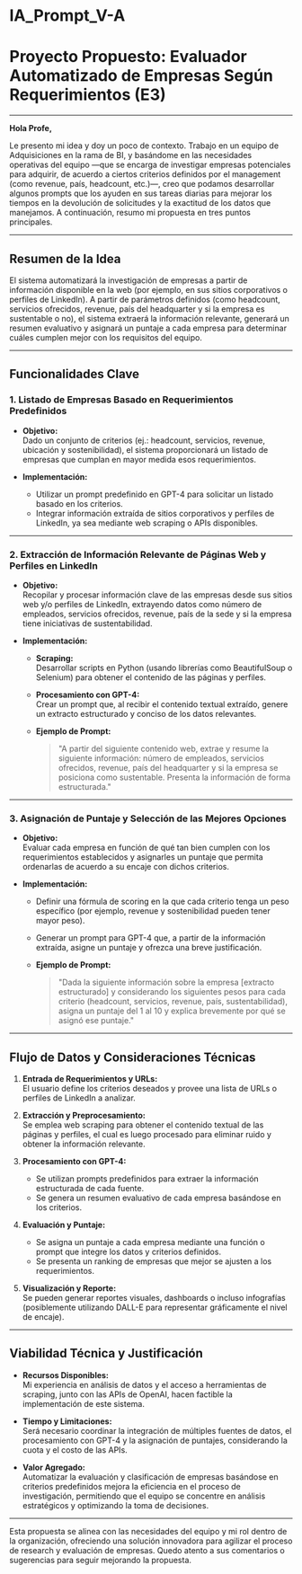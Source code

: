 # IA_Prompt_V-A

# Proyecto Propuesto: Evaluador Automatizado de Empresas Según Requerimientos (E3)

---

**Hola Profe,**

Le presento mi idea y doy un poco de contexto. Trabajo en un equipo de Adquisiciones en la rama de BI, y basándome en las necesidades operativas del equipo —que se encarga de investigar empresas potenciales para adquirir, de acuerdo a ciertos criterios definidos por el management (como revenue, país, headcount, etc.)—, creo que podamos desarrollar algunos prompts que los ayuden en sus tareas diarias para mejorar los tiempos en la devolución de solicitudes y la exactitud de los datos que manejamos. A continuación, resumo mi propuesta en tres puntos principales.

---

## Resumen de la Idea

El sistema automatizará la investigación de empresas a partir de información disponible en la web (por ejemplo, en sus sitios corporativos o perfiles de LinkedIn). A partir de parámetros definidos (como headcount, servicios ofrecidos, revenue, país del headquarter y si la empresa es sustentable o no), el sistema extraerá la información relevante, generará un resumen evaluativo y asignará un puntaje a cada empresa para determinar cuáles cumplen mejor con los requisitos del equipo.

---

## Funcionalidades Clave

### 1. Listado de Empresas Basado en Requerimientos Predefinidos

- **Objetivo:**  
  Dado un conjunto de criterios (ej.: headcount, servicios, revenue, ubicación y sostenibilidad), el sistema proporcionará un listado de empresas que cumplan en mayor medida esos requerimientos.

- **Implementación:**  
  - Utilizar un prompt predefinido en GPT-4 para solicitar un listado basado en los criterios.  
  - Integrar información extraída de sitios corporativos y perfiles de LinkedIn, ya sea mediante web scraping o APIs disponibles.

---

### 2. Extracción de Información Relevante de Páginas Web y Perfiles en LinkedIn

- **Objetivo:**  
  Recopilar y procesar información clave de las empresas desde sus sitios web y/o perfiles de LinkedIn, extrayendo datos como número de empleados, servicios ofrecidos, revenue, país de la sede y si la empresa tiene iniciativas de sustentabilidad.

- **Implementación:**  
  - **Scraping:**  
    Desarrollar scripts en Python (usando librerías como BeautifulSoup o Selenium) para obtener el contenido de las páginas y perfiles.
  - **Procesamiento con GPT-4:**  
    Crear un prompt que, al recibir el contenido textual extraído, genere un extracto estructurado y conciso de los datos relevantes.

  - **Ejemplo de Prompt:**  
    > "A partir del siguiente contenido web, extrae y resume la siguiente información: número de empleados, servicios ofrecidos, revenue, país del headquarter y si la empresa se posiciona como sustentable. Presenta la información de forma estructurada."

---

### 3. Asignación de Puntaje y Selección de las Mejores Opciones

- **Objetivo:**  
  Evaluar cada empresa en función de qué tan bien cumplen con los requerimientos establecidos y asignarles un puntaje que permita ordenarlas de acuerdo a su encaje con dichos criterios.

- **Implementación:**  
  - Definir una fórmula de scoring en la que cada criterio tenga un peso específico (por ejemplo, revenue y sostenibilidad pueden tener mayor peso).
  - Generar un prompt para GPT-4 que, a partir de la información extraída, asigne un puntaje y ofrezca una breve justificación.

  - **Ejemplo de Prompt:**  
    > "Dada la siguiente información sobre la empresa [extracto estructurado] y considerando los siguientes pesos para cada criterio (headcount, servicios, revenue, país, sustentabilidad), asigna un puntaje del 1 al 10 y explica brevemente por qué se asignó ese puntaje."

---

## Flujo de Datos y Consideraciones Técnicas

1. **Entrada de Requerimientos y URLs:**  
   El usuario define los criterios deseados y provee una lista de URLs o perfiles de LinkedIn a analizar.

2. **Extracción y Preprocesamiento:**  
   Se emplea web scraping para obtener el contenido textual de las páginas y perfiles, el cual es luego procesado para eliminar ruido y obtener la información relevante.

3. **Procesamiento con GPT-4:**  
   - Se utilizan prompts predefinidos para extraer la información estructurada de cada fuente.
   - Se genera un resumen evaluativo de cada empresa basándose en los criterios.

4. **Evaluación y Puntaje:**  
   - Se asigna un puntaje a cada empresa mediante una función o prompt que integre los datos y criterios definidos.
   - Se presenta un ranking de empresas que mejor se ajusten a los requerimientos.

5. **Visualización y Reporte:**  
   Se pueden generar reportes visuales, dashboards o incluso infografías (posiblemente utilizando DALL-E para representar gráficamente el nivel de encaje).

---

## Viabilidad Técnica y Justificación

- **Recursos Disponibles:**  
  Mi experiencia en análisis de datos y el acceso a herramientas de scraping, junto con las APIs de OpenAI, hacen factible la implementación de este sistema.

- **Tiempo y Limitaciones:**  
  Será necesario coordinar la integración de múltiples fuentes de datos, el procesamiento con GPT-4 y la asignación de puntajes, considerando la cuota y el costo de las APIs.

- **Valor Agregado:**  
  Automatizar la evaluación y clasificación de empresas basándose en criterios predefinidos mejora la eficiencia en el proceso de investigación, permitiendo que el equipo se concentre en análisis estratégicos y optimizando la toma de decisiones.

---

Esta propuesta se alinea con las necesidades del equipo y mi rol dentro de la organización, ofreciendo una solución innovadora para agilizar el proceso de research y evaluación de empresas. Quedo atento a sus comentarios o sugerencias para seguir mejorando la propuesta.
